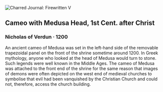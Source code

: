 <div class="artwork-of-the-day">
  <div class="container">
    <div class="img-wrapper">
      <img
        src="https://uploads2.wikiart.org/images/nicholas-of-verdun/cameo-with-medusa-head-1st-cent-after-christ-1200.jpg"
        alt="Charred Journal: Firewritten V" />
    </div>
    <div class="artwork-detail">
      <div class="artwork-origin"> 
        <h2 class="artwork-name">Cameo with Medusa Head, 1st Cent. after Christ</h2>
        <h3 class="artist">
          Nicholas of Verdun
                    ·  1200
        </h3>
      </div>
      <p class="description">
        <span class="artwork-description-text ng-binding" ng-bind-html="viewModel.ArtworkOfTheDay.Description | unsafe">An ancient cameo of Medusa was set in the left-hand side of the removable trapezoidal panel on the front of the shrine sometime around 1200. In Greek mythology, anyone who looked at the head of Medusa would turn to stone. Such legends were well known in the Middle Ages. The cameo of Medusa was attached to the front end of the shrine for the same reason that images of demons were often depicted on the west end of medieval churches to symbolise that evil had been vanquished by the Christian Church and could not, therefore, access the church building.</span>
                        <div class="text-shadow-container" ng-show="showShadow" style=""></div>
      </p>
    </div>
  </div>

</div>
